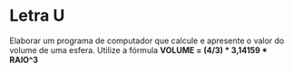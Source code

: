 # Letra U

Elaborar um programa de computador que calcule e apresente o valor do volume de uma esfera. Utilize a fórmula **VOLUME = (4/3) * 3,14159 * RAIO^3**